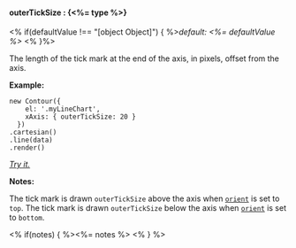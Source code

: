 #### **outerTickSize** : {<%= type %>}

<% if(defaultValue !== "[object Object]") { %>*default: <%= defaultValue %>* <% }%>

The length of the tick mark at the end of the axis, in pixels, offset from the axis.

**Example:**

    new Contour({
        el: '.myLineChart',
        xAxis: { outerTickSize: 20 }
      })
    .cartesian()
    .line(data)
    .render()

*[Try it.](http://jsfiddle.net/gh/get/library/pure/forio/contour/tree/master/src/documentation/fiddle/config.xAxis.outerTickSize/)*

**Notes:**

The tick mark is drawn `outerTickSize` above the axis when [`orient`](#config_config.xAxis.orient) is set to `top`. The tick mark is drawn `outerTickSize` below the axis when [`orient`](#config_config.xAxis.orient) is set to `bottom`.

<% if(notes) { %><%= notes %> <% } %>

